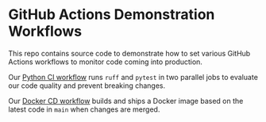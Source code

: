 # GitHub Actions Demonstration Workflows

This repo contains source code to demonstrate how to set various GitHub Actions workflows to monitor code coming into production.

Our [Python CI workflow](./.github/workflows/python_checks.yml) runs `ruff` and `pytest` in two parallel jobs to evaluate our code quality and prevent breaking changes.

Our [Docker CD workflow](./.github/workflows/docker_build.yml) builds and ships a Docker image based on the latest code in `main` when changes are merged.